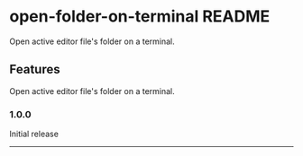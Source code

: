 # open-folder-on-terminal README

Open active editor file's folder on a terminal.

## Features

Open active editor file's folder on a terminal.

### 1.0.0

Initial release

-----------------------------------------------------------------------------------------------------------
